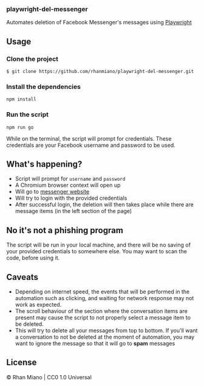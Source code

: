 ### playwright-del-messenger

Automates deletion of Facebook Messenger's messages using [Playwright](https://playwright.dev/)

## Usage

### Clone the project

```
$ git clone https://github.com/rhanmiano/playwright-del-messenger.git

```

### Install the dependencies

`npm install`

### Run the script

`npm run go`

While on the terminal, the script will prompt for credentials. These credentials are your Facebook username and password to be used.

## What's happening?

- Script will prompt for `username` and `password`
- A Chromium browser context will open up
- Will go to [messenger website](https://www.messenger.com/)
- Will try to login with the provided credentials
- After successful login, the deletion will then takes place while there are message items (in the left section of the page)

## No it's not a phishing program

The script will be run in your local machine, and there will be no saving of your provided credentials to somewhere else. You may want to scan the code, before using it.

## Caveats

- Depending on internet speed, the events that will be performed in the automation such as clicking, and waiting for network response may not work as expected.
- The scroll behaviour of the section where the conversation items are present may cause the script to not properly select a message item to be deleted.
- This will try to delete all your messages from top to bottom. If you'll want a conversation to not be deleted at the moment of automation, you may want to ignore the message so that it will go to **spam** messages

## License

&copy; Rhan Miano | CC0 1.0 Universal
